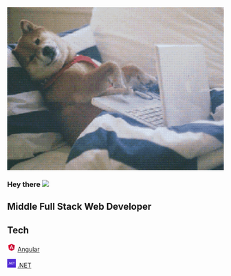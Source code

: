 <img align="center" alt="GIF" src="giphy.gif" width="550" />

### Hey there <img src="https://media.giphy.com/media/hvRJCLFzcasrR4ia7z/giphy.gif" width="25px">

## Middle Full Stack Web Developer

## Tech


<img src="Angular_full_color_logo.svg.png" width="20"/> [Angular](https://angular.io/)

<img src="net.png" width="20"/> [.NET](https://dotnet.microsoft.com/)



